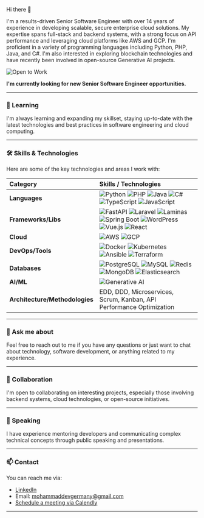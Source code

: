 Hi there 👋

I'm a results-driven Senior Software Engineer with over 14 years of experience in developing scalable, secure enterprise cloud solutions. My expertise spans full-stack and backend systems, with a strong focus on API performance and leveraging cloud platforms like AWS and GCP. I'm proficient in a variety of programming languages including Python, PHP, Java, and C#. I'm also interested in exploring blockchain technologies and have recently been involved in open-source Generative AI projects.

![Open to Work](https://img.shields.io/badge/Status-Open%20to%20Work-green?style=flat-square)

**I'm currently looking for new Senior Software Engineer opportunities.**

---

### 🌱 Learning

I'm always learning and expanding my skillset, staying up-to-date with the latest technologies and best practices in software engineering and cloud computing.

---

### 🛠️ Skills & Technologies

Here are some of the key technologies and areas I work with:

| Category              | Skills / Technologies                                      |
| :-------------------- | :--------------------------------------------------------- |
| **Languages** | ![Python](https://img.shields.io/badge/-Python-3776AB?style=flat-square&logo=python&logoColor=white) ![PHP](https://img.shields.io/badge/-PHP-777BB4?style=flat-square&logo=php&logoColor=white) ![Java](https://img.shields.io/badge/-Java-007396?style=flat-square&logo=java&logoColor=white) ![C#](https://img.shields.io/badge/-C%23-239120?style=flat-square&logo=c-sharp&logoColor=white) ![TypeScript](https://img.shields.io/badge/-TypeScript-3178C6?style=flat-square&logo=typescript&logoColor=white) ![JavaScript](https://img.shields.io/badge/-JavaScript-F7DF1E?style=flat-square&logo=javascript&logoColor=black) |
| **Frameworks/Libs** | ![FastAPI](https://img.shields.io/badge/-FastAPI-009688?style=flat-square&logo=fastapi&logoColor=white) ![Laravel](https://img.shields.io/badge/-Laravel-FF2D20?style=flat-square&logo=laravel&logoColor=white) ![Laminas](https://img.shields.io/badge/-Laminas-5C87A7?style=flat-square&logo=laminas&logoColor=white) ![Spring Boot](https://img.shields.io/badge/-Spring%20Boot-66B56A?style=flat-square&logo=spring-boot&logoColor=white) ![WordPress](https://img.shields.io/badge/-WordPress-464646?style=flat-square&logo=wordpress&logoColor=white) ![Vue.js](https://img.shields.io/badge/-Vue.js-4FC08D?style=flat-square&logo=vue.js&logoColor=white) ![React](https://img.shields.io/badge/-React-61DAFB?style=flat-square&logo=react&logoColor=white) |
| **Cloud** | ![AWS](https://img.shields.io/badge/-AWS-232F3E?style=flat-square&logo=amazon-aws&logoColor=white) ![GCP](https://img.shields.io/badge/-GCP-4285F4?style=flat-square&logo=google-cloud&logoColor=white) |
| **DevOps/Tools** | ![Docker](https://img.shields.io/badge/-Docker-2496ED?style=flat-square&logo=docker&logoColor=white) ![Kubernetes](https://img.shields.io/badge/-Kubernetes-326CE5?style=flat-square&logo=kubernetes&logoColor=white) ![Ansible](https://img.shields.io/badge/-Ansible-EE0000?style=flat-square&logo=ansible&logoColor=white) ![Terraform](https://img.shields.io/badge/-Terraform-7B42BC?style=flat-square&logo=terraform&logoColor=white) |
| **Databases** | ![PostgreSQL](https://img.shields.io/badge/-PostgreSQL-336791?style=flat-square&logo=postgresql&logoColor=white) ![MySQL](https://img.shields.io/badge/-MySQL-4479A1?style=flat-square&logo=mysql&logoColor=white) ![Redis](https://img.shields.io/badge/-Redis-DC382D?style=flat-square&logo=redis&logoColor=white) ![MongoDB](https://img.shields.io/badge/-MongoDB-47A248?style=flat-square&logo=mongodb&logoColor=white) ![Elasticsearch](https://img.shields.io/badge/-Elasticsearch-005571?style=flat-square&logo=elasticsearch&logoColor=white) |
| **AI/ML** | ![Generative AI](https://img.shields.io/badge/-Generative%20AI-4285F4?style=flat-square&logo=google-gemini&logoColor=white) |
| **Architecture/Methodologies** | EDD, DDD, Microservices, Scrum, Kanban, API Performance Optimization |

---

### 💬 Ask me about

Feel free to reach out to me if you have any questions or just want to chat about technology, software development, or anything related to my experience.

---

### 🤝 Collaboration

I'm open to collaborating on interesting projects, especially those involving backend systems, cloud technologies, or open-source initiatives.

---

### 🎤 Speaking

I have experience mentoring developers and communicating complex technical concepts through public speaking and presentations.

---

### 📫 Contact

You can reach me via:
* [LinkedIn](https://www.linkedin.com/in/mohamadghaffari/)
* Email: mohammaddevgermany@gmail.com
* [Schedule a meeting via Calendly](https://calendly.com/mohammaddevgermany/30min)

---
